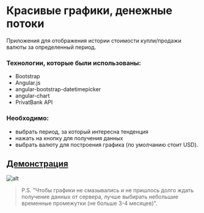 # Красивые графики, денежные потоки
Приложения для отображения истории стоимости купли/продажи валюты за определенный период.
### Технологии, которые были использованы:
- Bootstrap
- Angular.js
- angular-bootstrap-datetimepicker
- angular-chart
- PrivatBank API

### Необходимо:
- выбрать период, за который интересна тенденция
- нажать на кнопку для получения данных
- выбрать валюту для построения графика (по умолчанию стоит USD).

## [Демонстрация](http://money-charts.herokuapp.com/)
![alt](http://pp.vk.me/c631521/v631521854/558c2/CWeIqdJCL9I.jpg)

> P.S. "Чтобы графики не смазывались и не пришлось долго ждать получение данных от сервера, лучше выбирать небольшие временные промежутки (не больше 3-4 месяцев)".
